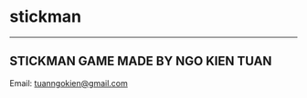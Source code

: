 # stickman
-----------------------------------
STICKMAN GAME MADE BY NGO KIEN TUAN
-----------------------------------
Email: tuanngokien@gmail.com  
